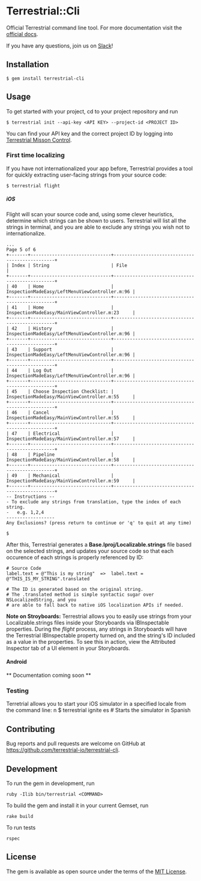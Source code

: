 # Terrestrial::Cli

Official Terrestrial command line tool. For more documentation visit the [official docs](http://docs.terrestrial.io/).

If you have any questions, join us on [Slack](https://terrestrial-slack.herokuapp.com/)!

## Installation

    $ gem install terrestrial-cli

## Usage

To get started with your project, cd to your project repository and run

    $ terrestrial init --api-key <API KEY> --project-id <PROJECT ID>

You can find your API key and the correct project ID by logging into [Terrestrial Misson Control](https://mission.terrestrial.io).	

### First time localizing

If you have not internationalized your app before, Terrestrial provides a tool for quickly extracting user-facing strings from your source code:

	$ terrestrial flight
	
##### iOS
	
Flight will scan your source code and, using some clever heuristics, determine which strings can be shown to users. Terrestrial will list all the strings in terminal, and you are able to exclude any strings you wish not to internationalize.

	... 
	Page 5 of 6
	+-------+------------------------------+------------------------------------------------+
	| Index | String                       | File                                           |
	+-------+------------------------------+------------------------------------------------+
	| 40    | Home                         | InspectionMadeEasy/LeftMenuViewController.m:96 |
	+-------+------------------------------+------------------------------------------------+
	| 41    | Home                         | InspectionMadeEasy/MainViewController.m:23     |
	+-------+------------------------------+------------------------------------------------+
	| 42    | History                      | InspectionMadeEasy/LeftMenuViewController.m:96 |
	+-------+------------------------------+------------------------------------------------+
	| 43    | Support                      | InspectionMadeEasy/LeftMenuViewController.m:96 |
	+-------+------------------------------+------------------------------------------------+
	| 44    | Log Out                      | InspectionMadeEasy/LeftMenuViewController.m:96 |
	+-------+------------------------------+------------------------------------------------+
	| 45    | Choose Inspection Checklist: | InspectionMadeEasy/MainViewController.m:55     |
	+-------+------------------------------+------------------------------------------------+
	| 46    | Cancel                       | InspectionMadeEasy/MainViewController.m:55     |
	+-------+------------------------------+------------------------------------------------+
	| 47    | Electrical                   | InspectionMadeEasy/MainViewController.m:57     |
	+-------+------------------------------+------------------------------------------------+
	| 48    | Pipeline                     | InspectionMadeEasy/MainViewController.m:58     |
	+-------+------------------------------+------------------------------------------------+
	| 49    | Mechanical                   | InspectionMadeEasy/MainViewController.m:59     |
	+-------+------------------------------+------------------------------------------------+
	-- Instructions --
	- To exclude any strings from translation, type the index of each string.
	-   e.g. 1,2,4
	------------------
	Any Exclusions? (press return to continue or 'q' to quit at any time)
	
	$ 

After this, Terrestrial generates a **Base.lproj/Localizable.strings** file based on the selected strings, and updates your source code so that each occurence of each strings is properly referenced by ID:

	# Source Code
	label.text = @"This is my string"  =>  label.text = @"THIS_IS_MY_STRING".translated
	
	# The ID is generated based on the original string.
	# The .translated method is simple syntactic sugar over NSLocalizedString, and you
	# are able to fall back to native iOS localization APIs if needed.
	
**Note on Stroyboards:** Terrestrial allows you to easily use strings from your Localizable.strings files inside your Storyboards via IBInspectable properties. During the *flight* process, any strings in Storyboards will have the Terrestrial IBInspectable property turned on, and the string's ID included as a value in the properties. To see this in action, view the Attributed Inspector tab of a UI element in your Storyboards.
	
#### Android

** Documentation coming soon **

### Testing

Terretrial allows you to start your iOS simulator in a specified locale from the command line:
n
	$ terrestrial ignite es  # Starts the simulator in Spanish


## Contributing

Bug reports and pull requests are welcome on GitHub at https://github.com/terrestrial-io/terrestrial-cli.

## Development

To run the gem in development, run

    ruby -Ilib bin/terrestrial <COMMAND>

To build the gem and install it in your current Gemset, run 

    rake build

To run tests

    rspec

## License

The gem is available as open source under the terms of the [MIT License](http://opensource.org/licenses/MIT).

